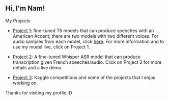 ## Hi, I'm Nam! 

My Projects

- [Project 1](https://github.com/bnam2103/T5-Text-to-Speech-US-English): fine-tuned T5 models that can produce speeches with an American Accent; there are two models with two different voices. For audio samples from each model, click [here](https://bnam2103.github.io/tts_t5/). For more information and to use my model live, click on Project 1.

- [Project 2](https://huggingface.co/nambn0321/ASR_french_3): A fine-tuned Whisper ASR model that can produce transcription given French speeches/audio. Click on Project 2 for more details and a live demo.

- [Project 3](https://github.com/bnam2103/Kaggle_competitions): Kaggle competitions and some of the projects that I enjoy working on.

Thanks for visiting my profile :D

